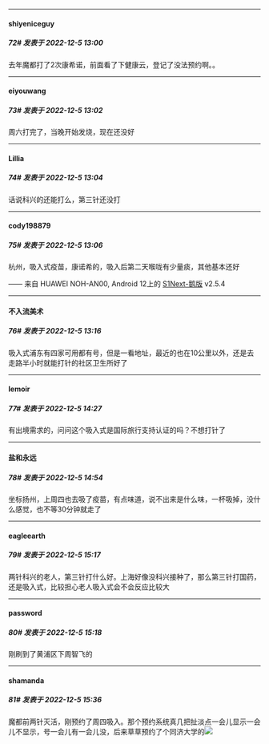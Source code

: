 

*****

####  shiyeniceguy  
##### 72#       发表于 2022-12-5 13:00

去年魔都打了2次康希诺，前面看了下健康云，登记了没法预约啊。。

*****

####  eiyouwang  
##### 73#       发表于 2022-12-5 13:02

周六打完了，当晚开始发烧，现在还没好

*****

####  Lillia  
##### 74#       发表于 2022-12-5 13:04

话说科兴的还能打么，第三针还没打

*****

####  cody198879  
##### 75#       发表于 2022-12-5 13:06

杭州，吸入式疫苗，康诺希的，吸入后第二天喉咙有少量痰，其他基本还好

—— 来自 HUAWEI NOH-AN00, Android 12上的 [S1Next-鹅版](https://github.com/ykrank/S1-Next/releases) v2.5.4



*****

####  不入流美术  
##### 76#       发表于 2022-12-5 13:16

吸入式浦东有四家可用都有号，但是一看地址，最近的也在10公里以外，还是去走路半小时就能打针的社区卫生所好了



*****

####  lemoir  
##### 77#       发表于 2022-12-5 14:27

有出境需求的，问问这个吸入式是国际旅行支持认证的吗？不想打针了



*****

####  盐和永远  
##### 78#       发表于 2022-12-5 14:54

坐标扬州，上周四也去吸了疫苗，有点味道，说不出来是什么味，一杯吸掉，没什么感觉，也不等30分钟就走了



*****

####  eagleearth  
##### 79#       发表于 2022-12-5 15:17

两针科兴的老人，第三针打什么好。上海好像没科兴接种了，那么第三针打国药，还是吸入式，比较担心老人吸入式会不会反应比较大

*****

####  password  
##### 80#       发表于 2022-12-5 15:18

刚刷到了黄浦区下周智飞的



*****

####  shamanda  
##### 81#       发表于 2022-12-5 15:36

魔都前两针灭活，刚预约了周四吸入。那个预约系统真几把扯淡点一会儿显示一会儿不显示，号一会儿有一会儿没，后来草草预约了个同济大学的<img src="https://static.saraba1st.com/image/smiley/face2017/003.png" referrerpolicy="no-referrer">

